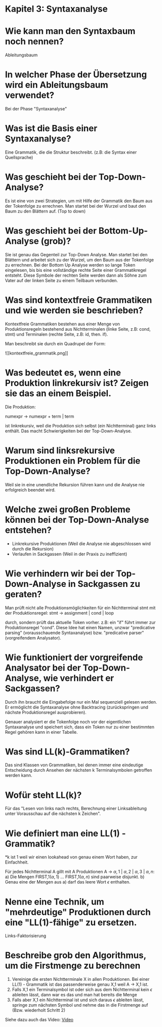 # Kapitel 3: Syntaxanalyse

# Wie kann man den Syntaxbaum noch nennen?
Ableitungsbaum

# In welcher Phase der Übersetzung wird ein Ableitungsbaum verwendet?
Bei der Phase "Syntaxanalyse"

# Was ist die Basis einer Syntaxanalyse?
Eine Grammatik, die die Struktur beschreibt. (z.B: die Syntax einer Quellsprache)

# Was geschieht bei der Top-Down-Analyse?
Es ist eine von zwei Strategien, um mit Hilfe der Grammatik den Baum aus der Tokenfolge zu errechnen. Man startet bei der Wurzel und baut den Baum zu den Blättern auf. (Top to down)

# Was geschieht bei der Bottom-Up-Analyse (grob)?
Sie ist genau das Gegenteil zur Top-Down Analyse. Man startet bei den Blättern und arbeitet sich zu der Wurzel, um den Baum aus der Tokenfolge zu errechnen. Bei der Bottom Up Analyse werden so lange Token eingelesen, bis bis eine vollständige rechte Seite einer Grammatikregel entsteht. Diese Symbole der rechten Seite werden dann als Söhne zum Vater auf der linken Seite zu einem Teilbaum verbunden.

# Was sind kontextfreie Grammatiken und wie werden sie beschrieben?
Kontextfreie Grammatiken bestehen aus einer Menge von Produktionsregeln bestehend aus Nichtterminalen (linke Seite, z.B: cond, stmt) und Terminalen (rechte Seite, z.B: id, then. if).

Man beschreibt sie durch ein Quadrupel der Form:

![[kontextfreie_grammatik.png]]

# Was bedeutet es, wenn eine Produktion linkrekursiv ist? Zeigen sie das an einem Beispiel.
Die Produktion:

numexpr -> numexpr + term | term

ist linkrekursiv, weil die Produktion sich selbst (ein Nichtterminal) ganz links enthält. Das macht Schwierigkeiten bei der Top-Down-Analyse.

# Warum sind linksrekursive Produktionen ein Problem für die Top-Down-Analyse?
Weil sie in eine unendliche Rekursion führen kann und die Analyse nie erfolgreich beendet wird.

# Welche zwei großen Probleme können bei der Top-Down-Analyse entstehen?
- Linkrekursive Produktionen (Weil die Analyse nie abgeschlossen wird durch die Rekursion)
- Verlaufen in Sackgassen (Weil in der Praxis zu ineffizient)

# Wie verhindern wir bei der Top-Down-Analyse in Sackgassen zu geraten?
Man prüft nicht alle Produktionsmöglichkeiten für ein Nichtterminal stmt mit der Produktionsregel:
stmt -> assignment | cond | loop

durch, sondern prüft das aktuelle Token vorher. z.B: ein "if" führt immer zur Produktionsregel "cond". Diese Idee hat einen Namen, unzwar "predicative parsing" (vorausschauende Syntaxanalyse) bzw. "predicative parser" (vorgreifendem Analysator).

# Wie funktioniert der vorgreifende Analysator bei der Top-Down-Analyse, wie verhindert er Sackgassen?
Durch ihn braucht die Eingabefolge nur ein Mal sequenziell gelesen werden. Er ermöglicht die Syntaxanalyse ohne Backtracing (zurückspringen und nächste Produktionsregel ausprobieren).

Genauer analysiert er die Tokenfolge noch vor der eigentlichen Syntaxanalyse und speichert sich, dass ein Token nur zu einer bestimmten Regel gehören kann in einer Tabelle.

# Was sind LL(k)-Grammatiken?
Das sind Klassen von Grammatiken, bei denen immer eine eindeutige Entscheidung durch Ansehen der nächsten k Terminalsymbolen getroffen werden kann.

# Wofür steht LL(k)?
Für das "Lesen von links nach rechts, Berechnung einer Linksableitung unter Vorausschau auf die nächsten k Zeichen".

# Wie definiert man eine LL(1) - Grammatik?
*k ist 1 weil wir einen lookahead von genau einem Wort haben, zur Einfachheit.

Für jedes Nichtterminal A gillt mit A Produktionen A ->  $\alpha,1$ | $\alpha,2$ | $\alpha,3$ | $\alpha,n$:
a) Die Mengen FIRST,1($\alpha,1$) ... FIRST,1($\alpha,n$) sind paarweise disjunkt.
b) Genau eine der Mengen aus a) darf das leere Wort $\epsilon$ enthalten. 

# Nenne eine Technik, um "mehrdeutige" Produktionen durch eine "LL(1)-fähige" zu ersetzen.
Links-Faktorisierung

# Beschreibe grob den Algorithmus, um die Firstmenge zu berechnen
1. Vereinige die ersten Nichtterminale X in allen Produktionen. Bei einer LL(1) - Grammatik ist das passenderweise genau X,1 weil A -> X,1 ist.
2. Falls X,1 ein Terminalsymbol ist oder sich aus dem Nichtterminal kein ${\epsilon}$ ableiten lässt, dann war es das und man hat bereits die Menge
3. Falls aber X,1 ein Nichtterminal ist und sich daraus ${\epsilon}$ ableiten lässt, springe zum nächsten Symbol und nehme das in die Firstmenge auf (Bzw. wiederholt Schritt 2)

Siehe dazu auch das Video:
[Video](https://www.youtube.com/watch?v=0-QxRYdFQ_g)

```ad-
```